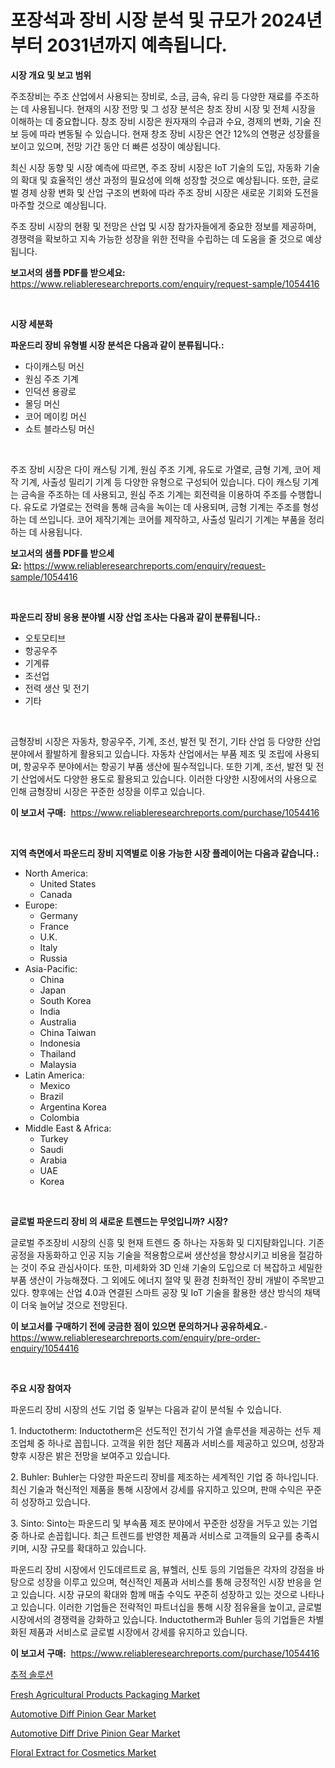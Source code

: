 <p><h1>포장석과 장비 시장 분석 및 규모가 2024년부터 2031년까지 예측됩니다.</h1></p><p><strong>시장 개요 및 보고 범위</strong></p>
<p><p>주조장비는 주조 산업에서 사용되는 장비로, 소금, 금속, 유리 등 다양한 재료를 주조하는 데 사용됩니다. 현재의 시장 전망 및 그 성장 분석은 창조 장비 시장 및 전체 시장을 이해하는 데 중요합니다. 창조 장비 시장은 원자재의 수급과 수요, 경제의 변화, 기술 진보 등에 따라 변동될 수 있습니다. 현재 창조 장비 시장은 연간 12%의 연평균 성장률을 보이고 있으며, 전망 기간 동안 더 빠른 성장이 예상됩니다.</p><p>최신 시장 동향 및 시장 예측에 따르면, 주조 장비 시장은 IoT 기술의 도입, 자동화 기술의 확대 및 효율적인 생산 과정의 필요성에 의해 성장할 것으로 예상됩니다. 또한, 글로벌 경제 상황 변화 및 산업 구조의 변화에 따라 주조 장비 시장은 새로운 기회와 도전을 마주할 것으로 예상됩니다.</p><p>주조 장비 시장의 현황 및 전망은 산업 및 시장 참가자들에게 중요한 정보를 제공하며, 경쟁력을 확보하고 지속 가능한 성장을 위한 전략을 수립하는 데 도움을 줄 것으로 예상됩니다.</p></p>
<p><strong>보고서의 샘플 PDF를 받으세요:</strong> <a href="https://www.reliableresearchreports.com/enquiry/request-sample/1054416">https://www.reliableresearchreports.com/enquiry/request-sample/1054416</a></p>
<p>&nbsp;</p>
<p><strong>시장 세분화</strong></p>
<p><strong>파운드리 장비 유형별 시장 분석은 다음과 같이 분류됩니다.:</strong></p>
<p><ul><li>다이캐스팅 머신</li><li>원심 주조 기계</li><li>인덕션 용광로</li><li>몰딩 머신</li><li>코어 메이킹 머신</li><li>쇼트 블라스팅 머신</li></ul></p>
<p>&nbsp;</p>
<p><p>주조 장비 시장은 다이 캐스팅 기계, 원심 주조 기계, 유도로 가열로, 금형 기계, 코어 제작 기계, 사출성 밀리기 기계 등 다양한 유형으로 구성되어 있습니다. 다이 캐스팅 기계는 금속을 주조하는 데 사용되고, 원심 주조 기계는 회전력을 이용하여 주조를 수행합니다. 유도로 가열로는 전력을 통해 금속을 녹이는 데 사용되며, 금형 기계는 주조를 형성하는 데 쓰입니다. 코어 제작기계는 코어를 제작하고, 사출성 밀리기 기계는 부품을 정리하는 데 사용됩니다.</p></p>
<p><strong>보고서의 샘플 PDF를 받으세요:</strong>&nbsp;<a href="https://www.reliableresearchreports.com/enquiry/request-sample/1054416">https://www.reliableresearchreports.com/enquiry/request-sample/1054416</a></p>
<p>&nbsp;</p>
<p><strong> 파운드리 장비 응용 분야별 시장 산업 조사는 다음과 같이 분류됩니다.:</strong></p>
<p><ul><li>오토모티브</li><li>항공우주</li><li>기계류</li><li>조선업</li><li>전력 생산 및 전기</li><li>기타</li></ul></p>
<p>&nbsp;</p>
<p><p>금형장비 시장은 자동차, 항공우주, 기계, 조선, 발전 및 전기, 기타 산업 등 다양한 산업 분야에서 활발하게 활용되고 있습니다. 자동차 산업에서는 부품 제조 및 조립에 사용되며, 항공우주 분야에서는 항공기 부품 생산에 필수적입니다. 또한 기계, 조선, 발전 및 전기 산업에서도 다양한 용도로 활용되고 있습니다. 이러한 다양한 시장에서의 사용으로 인해 금형장비 시장은 꾸준한 성장을 이루고 있습니다.</p></p>
<p><strong>이 보고서 구매:</strong>&nbsp; <a href="https://www.reliableresearchreports.com/purchase/1054416">https://www.reliableresearchreports.com/purchase/1054416</a></p>
<p>&nbsp;</p>
<p><strong>지역 측면에서 파운드리 장비 지역별로 이용 가능한 시장 플레이어는 다음과 같습니다.:</strong></p>
<p><ul>
    <li>
        North America:
        <ul>
            <li>United States</li>
            <li>Canada</li>
        </ul>
    </li>
    <li>
        Europe:
        <ul>
            <li>Germany</li>
            <li>France</li>
            <li>U.K.</li>
            <li>Italy</li>
            <li>Russia</li>
        </ul>
    </li>
    <li>
        Asia-Pacific:
        <ul>
            <li>China</li>
            <li>Japan</li>
            <li>South Korea</li>
            <li>India</li>
            <li>Australia</li>
            <li>China Taiwan</li>
            <li>Indonesia</li>
            <li>Thailand</li>
            <li>Malaysia</li>
        </ul>
    </li>
    <li>
        Latin America:
        <ul>
            <li>Mexico</li>
            <li>Brazil</li>
            <li>Argentina Korea</li>
            <li>Colombia</li>
        </ul>
    </li>
    <li>
        Middle East & Africa:
        <ul>
            <li>Turkey</li>
            <li>Saudi</li>
            <li>Arabia</li>
            <li>UAE</li>
            <li>Korea</li>
        </ul>
    </li>
    </ul></p>
<p>&nbsp;</p>
<p><strong>글로벌 파운드리 장비 의 새로운 트렌드는 무엇입니까? 시장?</strong></p>
<p><p>글로벌 주조장비 시장의 신흥 및 현재 트렌드 중 하나는 자동화 및 디지턈화입니다. 기존 공정을 자동화하고 인공 지능 기술을 적용함으로써 생산성을 향상시키고 비용을 절감하는 것이 주요 관심사이다. 또한, 미세화와 3D 인쇄 기술의 도입으로 더 복잡하고 세밀한 부품 생산이 가능해졌다. 그 외에도 에너지 절약 및 환경 친화적인 장비 개발이 주목받고 있다. 향후에는 산업 4.0과 연결된 스마트 공장 및 IoT 기술을 활용한 생산 방식의 채택이 더욱 늘어날 것으로 전망된다.</p></p>
<p><strong>이 보고서를 구매하기 전에 궁금한 점이 있으면 문의하거나 공유하세요.</strong>- <a href="https://www.reliableresearchreports.com/enquiry/pre-order-enquiry/1054416">https://www.reliableresearchreports.com/enquiry/pre-order-enquiry/1054416</a></p>
<p>&nbsp;</p>
<p><strong>주요 시장 참여자</strong></p>
<p><p>파운드리 장비 시장의 선도 기업 중 일부는 다음과 같이 분석될 수 있습니다.</p><p>1. Inductotherm: Inductotherm은 선도적인 전기식 가열 솔루션을 제공하는 선두 제조업체 중 하나로 꼽힙니다. 고객을 위한 첨단 제품과 서비스를 제공하고 있으며, 성장과 향후 시장은 밝은 전망을 보여주고 있습니다.</p><p>2. Buhler: Buhler는 다양한 파운드리 장비를 제조하는 세계적인 기업 중 하나입니다. 최신 기술과 혁신적인 제품을 통해 시장에서 강세를 유지하고 있으며, 판매 수익은 꾸준히 성장하고 있습니다.</p><p>3. Sinto: Sinto는 파운드리 및 부속품 제조 분야에서 꾸준한 성장을 거두고 있는 기업 중 하나로 손꼽힙니다. 최근 트렌드를 반영한 제품과 서비스로 고객들의 요구를 충족시키며, 시장 규모를 확대하고 있습니다.</p><p>파운드리 장비 시장에서 인도데르트로 음, 뷰헬러, 신토 등의 기업들은 각자의 강점을 바탕으로 성장을 이루고 있으며, 혁신적인 제품과 서비스를 통해 긍정적인 시장 반응을 얻고 있습니다. 시장 규모의 확대와 함께 매출 수익도 꾸준히 성장하고 있는 것으로 나타나고 있습니다. 이러한 기업들은 전략적인 파트너십을 통해 시장 점유율을 높이고, 글로벌 시장에서의 경쟁력을 강화하고 있습니다.  Inductotherm과 Buhler 등의 기업들은 차별화된 제품과 서비스로 글로벌 시장에서 강세를 유지하고 있습니다.</p></p>
<p><strong>이 보고서 구매:</strong>&nbsp;&nbsp;<a href="https://www.reliableresearchreports.com/purchase/1054416">https://www.reliableresearchreports.com/purchase/1054416</a></p>
<p><p><a href="https://github.com/sougarounis/Market-Research-Report-List-3/blob/main/4664935134.md">추적 솔루션</a></p><p><a href="https://github.com/gdfhhhj/Market-Research-Report-List-3/blob/main/fresh-agricultural-products-packaging-market.md">Fresh Agricultural Products Packaging Market</a></p><p><a href="https://issuu.com/reportprime-2/docs/automotive-diff-pinion-gear-market-size-2030.pptx">Automotive Diff Pinion Gear Market</a></p><p><a href="https://issuu.com/reportprime-2/docs/automotive-diff-drive-pinion-gear-market-size-2030">Automotive Diff Drive Pinion Gear Market</a></p><p><a href="https://github.com/julyju69/Market-Research-Report-List-2/blob/main/floral-extract-for-cosmetics-market.md">Floral Extract for Cosmetics Market</a></p></p>
